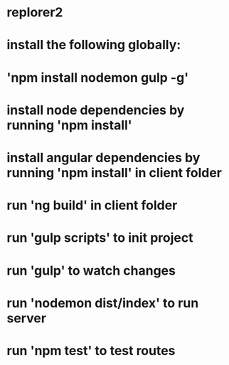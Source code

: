 # replorer2

# install the following globally:
# 'npm install nodemon gulp -g'

# install node dependencies by running 'npm install'
# install angular dependencies by running 'npm install' in client folder
# run 'ng build' in client folder 

# run 'gulp scripts' to init project
# run 'gulp' to watch changes

# run 'nodemon dist/index' to run server

# run 'npm test' to test routes